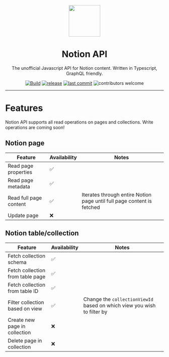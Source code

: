 <div align="center">

<img src="https://avatars2.githubusercontent.com/u/67568167" width="100"/>  

<h1>Notion API</h1>
<p>The unofficial Javascript API for Notion content. Written in Typescript, GraphQL friendly.</p>

[![Build](https://github.com/NotionDocs/NotionAPI/actions/workflows/build.yml/badge.svg)](https://github.com/NotionDocs/NotionAPI/actions/workflows/build.yml)
[![release](https://badgen.net/github/release/NotionDocs/NotionAPI)](https://github.com/NotionDocs/NotionAPI/releases)
[![last commit](https://badgen.net/github/last-commit/NotionDocs/NotionAPI/main)](https://github.com/NotionDocs/NotionAPI/commits/main)
![contributors welcome](https://badgen.net/badge/contributors/welcome/purple)

</div>

---

# Features

Notion API supports all read operations on pages and collections. Write operations are coming soon!

## Notion page

| Feature                | Availability | Notes                                                                  |
|------------------------|--------------|------------------------------------------------------------------------|
| Read page properties   | ✅            |                                                                        |
| Read page metadata     | ✅            |                                                                        |
| Read full page content | ✅            | Iterates through entire Notion page until full page content is fetched |
| Update page            | ❌            |                                                                        |

## Notion table/collection

| Feature                          | Availability | Notes                                                                   |
|----------------------------------|--------------|-------------------------------------------------------------------------|
| Fetch collection schema          | ✅            |                                                                         |
| Fetch collection from table page | ✅            |                                                                         |
| Fetch collection from table ID   | ✅            |                                                                         |
| Filter collection based on view  | ✅            | Change the `collectionViewId` based on which view you wish to filter by |
| Create new page in collection    | ❌            |                                                                         |
| Delete page in collection        | ❌            |                                                                         |
